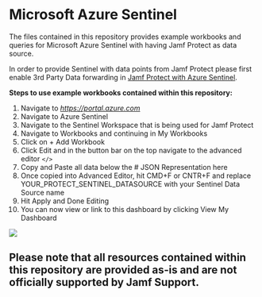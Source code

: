 # Microsoft Azure Sentinel
The files contained in this repository provides example workbooks and queries for Microsoft Azure Sentinel with having Jamf Protect as data source.

In order to provide Sentinel with data points from Jamf Protect please first enable 3rd Party Data forwarding in [Jamf Protect with Azure Sentinel](https://docs.jamf.com/jamf-protect/documentation/Data_Forwarding_to_a_Third_Party_Storage_Solution.html?hl=sentinel#task-4227).

**Steps to use example workbooks contained within this repository:**

1. Navigate to _https://portal.azure.com_
2. Navigate to Azure Sentinel
3. Navigate to the Sentinel Workspace that is being used for Jamf Protect
4. Navigate to Workbooks and continuing in My Workbooks
5. Click on + Add Workbook
6. Click Edit and in the button bar on the top navigate to the advanced editor `</>`
7. Copy and Paste all data below the # JSON Representation here
8. Once copied into Advanced Editor, hit CMD+F or CNTR+F and replace YOUR_PROTECT_SENTINEL_DATASOURCE with your Sentinel Data Source name
9. Hit Apply and Done Editing
10. You can now view or link to this dashboard by clicking View My Dashboard

![](.Microsoft_Azure_Sentinel_Workbook.png)


## Please note that all resources contained within this repository are provided as-is and are not officially supported by Jamf Support.